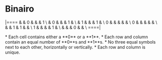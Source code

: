 # Binairo

<!-- %% svg-grid: none -->
<!-- %% hide           -->

|====
  &   & 0 &   &   & 1 \\
  & 0 &   &   & 1 &   \\
  & 1 &   &   & 1 &   \\
0 &   &   &   &   &   \\
0 &   &   &   &   &   \\
  &   & 1 & 1 &   &   \\
1 &   &   &   & 1 &   \\
  &   &   & 0 &   &   \\
====|

<div markdown="1" class = 'rules'>
* Each cell contains either a **0** or a **1**.
* Each row and column contain an equal number of
  **0**s and **1**s.
* No three equal symbols next to each other, horizontally
  or vertically.
* Each row and column is unique.
</div>
